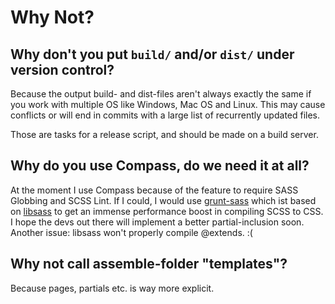 # Why Not?

## Why don't you put `build/` and/or `dist/` under version control?

Because the output build- and dist-files aren't always exactly the same if you work with multiple OS like Windows, Mac OS and Linux. This may cause conflicts or will end in commits with a large list of recurrently updated files.

Those are tasks for a release script, and should be made on a build server.

## Why do you use Compass, do we need it at all?

At the moment I use Compass because of the feature to require SASS Globbing and SCSS Lint. If I could, I would use [grunt-sass](https://github.com/sindresorhus/grunt-sass) which ist based on [libsass](https://github.com/hcatlin/libsass) to get an immense performance boost in compiling SCSS to CSS. I hope the devs out there will implement a better partial-inclusion soon. Another issue: libsass won't properly compile @extends. :(

## Why not call assemble-folder "templates"?

Because pages, partials etc. is way more explicit.
